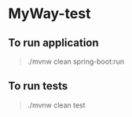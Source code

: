 # MyWay-test

## To run application
> ./mvnw clean spring-boot:run

## To run tests
> ./mvnw clean test
